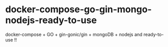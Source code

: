 # docker-compose-go-gin-mongo-nodejs-ready-to-use
docker-compose + GO + gin-gonic/gin + mongoDB  + nodejs  and ready-to-use !!
